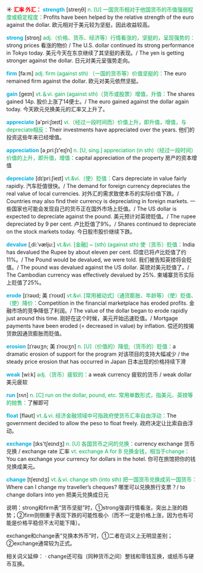 ☀ <font color="red">**汇率 外汇：**</font>
<font color="sky blue">**strength**</font> [streŋθ] 
<font color="#00b050">n. [U] 一国货币相对于他国货币的币值强弱程度或稳定程度：</font>Profits have been helped by the relative strength of the euro against the dollar. 欧元相对于美元较为坚挺，因此收益较高。

<font color="sky blue">**strong**</font> [strɒŋ] 
<font color="#00b050">adj.（价格、货币、经济等）行情看涨的，坚挺的，呈现强势的：</font>strong prices 看涨的物价 / The U.S. dollar continued its strong performance in Tokyo today. 美元今天在东京继续了其坚挺的表现。/ The yen is getting stronger against the dollar. 日元对美元呈强势走向。

<font color="sky blue">**firm**</font> [fə:m] 
<font color="#00b050">adj. firm (against sth) （一国的货币等）价值坚挺的：</font>The euro remained firm against the dollar. 欧元对美元依然坚挺。

<font color="sky blue">**gain**</font> [ɡeɪn] 
<font color="#00b050">vt.＆vi. gain (against sth)（货币或股票）增值，升值：</font>The shares gained 14p. 股价上涨了14便士。/ The euro gained against the dollar again today. 今天欧元兑换美元的汇率又上升了。

<font color="sky blue">**appreciate**</font> [ə'pri:ʃɪeɪt] 
<font color="#00b050">vi.（经过一段时间而）价值上升，即升值，增值，与depreciate相反：</font>Their investments have appreciated over the years. 他们的投资这些年来已经增值。

<font color="sky blue">**appreciation**</font> [ə͵pri:ʃɪ'eɪʃn] 
<font color="#00b050">n. [U, sing.] appreciation (in sth)（经过一段时间）价值的上升，即升值，增值：</font>capital appreciation of the property 房产的资本增值
           
<font color="sky blue">**depreciate**</font> [dɪˈpri:ʃieɪt]
<font color="#00b050">vt.&vi.（使）贬值：</font>Cars depreciate in value fairly rapidly. 汽车贬值很快。/ The demand for foreign currency depreciates the real value of local currencies. 对外汇的需求致使本币的实际价值下跌。/ Countries may also find their currency is depreciating in foreign markets. 一些国家也可能会发现自己的货币正在国外市场上贬值。/ The US dollar is expected to depreciate against the pound. 美元预计对英镑贬值。/ The rupee depreciated by 9 per cent. 卢比贬值了9%。/ Shares continued to depreciate on the stock markets today. 今日股市股价继续下跌。
           
<font color="sky blue">**devalue**</font> [ˌdi:ˈvælju:]
<font color="#00b050">vt.&vi. [金融] ~ (sth) (against sth) 使（货币）贬值：</font>India has devalued the Rupee by about eleven per cent. 印度已将卢比贬值了约 11%。/ The Pound would be devalued, we were told. 我们被告知英镑将会贬值。/ The pound was devalued against the US dollar. 英镑对美元贬值了。/ The Cambodian currency was effectively devalued by 25%. 柬埔寨货币实际上贬值了25%。

<font color="sky blue">**erode**</font> [ɪˈrəʊd; 美 ɪˈroʊd]
<font color="#00b050">vt.&vi. [常用被动式]（通货膨胀、年龄等）（使）贬值、（使）降价：</font>Competition in the financial marketplace has eroded profits. 金融市场的竞争降低了利润。/ The value of the dollar began to erode rapidly just around this time. 刚好在这个时候，美元开始迅速贬值。/ Mortgage payments have been eroded (= decreased in value) by inflation. 偿还的按揭贷款因通货膨胀而贬值。
           
<font color="sky blue">**erosion**</font> [ɪˈrəʊʒn; 美 ɪˈroʊʒn]
<font color="#00b050">n. [U]（价值的）降低;（货币的）贬值：</font>a dramatic erosion of support for the program 对该项目的支持大幅减少 / the steady price erosion that has occurred in Japan 日本出现的价格持续下滑
 
<font color="sky blue">**weak**</font> [wi:k] 
<font color="#00b050">adj.（货币）疲软的：</font>a weak currency 疲软的货币 / weak dollar 美元疲软

<font color="sky blue">**run**</font> [rʌn] 
<font color="#00b050">n. [C] run on the dollar, pound, etc. 常用单数形式，指美元、英镑等的抛售：</font>了解即可

<font color="sky blue">**float**</font> [fləʊt] 
<font color="#00b050">vt.＆vi. 经济金融领域中可指政府使货币汇率自由浮动：</font>The government decided to allow the peso to float freely. 政府决定让比索自由浮动。

<font color="sky blue">**exchange**</font> [ɪks'tʃeɪndӡ] 
<font color="#00b050">n. [U] 各国货币之间的兑换：</font>currency exchange 货币兑换 / exchange rate 汇率 <font color="#00b050">vt. exchange A for B 兑换金钱，相当于change：</font>You can exchange your currency for dollars in the hotel. 你可在旅馆把你的钱兑换成美元。

<font color="sky blue">**change**</font> [tʃeɪndӡ] 
<font color="#00b050">vt.＆vi. change sth (into sth) 把一国货币兑换成另一国货币：</font>Where can I change my traveller’s cheques? 哪里可以兑换旅行支票？/ to change dollars into yen 把美元兑换成日元

说明：strong和firm表“货币坚挺”时，①strong强调行情看涨，突出上涨的趋势；②firm则侧重于表现下跌的可能性极小（而不一定是价格上涨，因为也有可能是价格平稳但不太可能下降）。

exchange和change表“兑换本外币”时，①二者在词义上无明显差别；②exchange通常较为正式。

相关词义延伸：
· change还可指（同种货币之间）整钱和零钱互换，或纸币与硬币互换。
